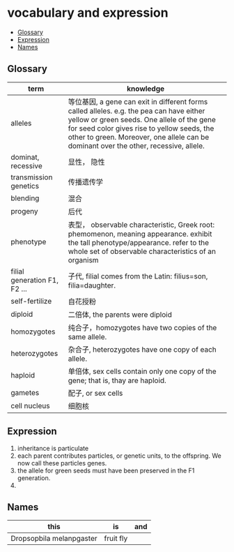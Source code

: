 # vocabulary and expression

- [Glossary](#glossary)
- [Expression](#expression)
- [Names](#names)


## Glossary

| term    | knowledge |
| -------- | ------- |
| alleles  | 等位基因, a gene can exit in different forms called alleles. e.g. the pea can have either yellow or green seeds. One allele of the gene for seed color gives rise to yellow seeds, the other to green. Moreover, one allele can be dominant over the other, recessive, allele.|
| dominat, recessive |  显性， 隐性 | 
| transmission genetics | 传播遗传学 |
| blending | 混合 |
| progeny |  后代 |
| phenotype |  表型， observable characteristic, Greek root: phemomenon, meaning appearance. exhibit the tall phenotype/appearance. refer to the whole set of observable characteristics of an organism |
| filial generation F1, F2 ...|  子代, filial comes from the Latin: filius=son, filia=daughter.|
| self-fertilize | 自花授粉 |
| diploid | 二倍体, the parents were diploid | 
| homozygotes | 纯合子，homozygotes have two copies of the same allele. |
| heterozygotes | 杂合子, heterozygotes have one copy of each allele. |
| haploid | 单倍体, sex cells contain only one copy of the gene; that is, thay are haploid. |
| gametes |  配子, or sex cells |
| cell nucleus | 细胞核 |










## Expression
1. inheritance is particulate
2. each parent contributes particles, or genetic units, to the offspring. We now call these particles genes.
3. the allele for green seeds must have been preserved in the F1 generation.
4. 

## Names
| this    | is         | and |
| -------- | ------- | ------- |
| Dropsopbila melanpgaster | fruit fly | 
